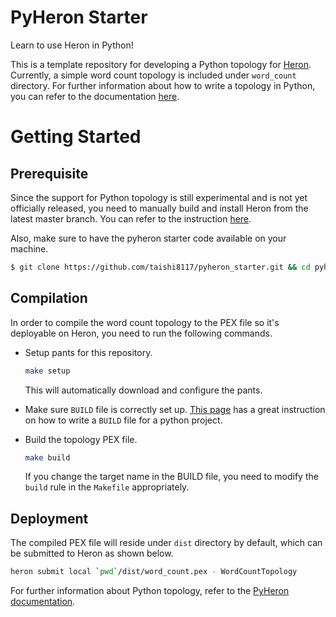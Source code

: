 # PyHeron Starter

Learn to use Heron in Python!

This is a template repository for developing a Python topology for [Heron](https://github.com/twitter/heron).
Currently, a simple word count topology is included under `word_count` directory. For further information about how to write a topology in Python, you can refer to the documentation [here](http://twitter.github.io/heron/docs/developers/python/topologies/).

<a name="getting-started"></a>

# Getting Started

## Prerequisite

Since the support for Python topology is still experimental and is not yet officially released, you need to manually build and install Heron from the latest master branch. You can refer to the instruction [here](http://twitter.github.io/heron/docs/developers/compiling/compiling/).

Also, make sure to have the pyheron starter code available on your machine. 

```bash
$ git clone https://github.com/taishi8117/pyheron_starter.git && cd pyheron_starter
```

## Compilation
In order to compile the word count topology to the PEX file so 
it's deployable on Heron, you need to run the following commands.  

* Setup pants for this repository.

  ```bash
  make setup
  ```

  This will automatically download and configure the pants.

* Make sure `BUILD` file is correctly set up. 
[This page](https://pantsbuild.github.io/python-readme.html) has a great instruction on 
how to write a `BUILD` file for a python project.

* Build the topology PEX file.

  ```bash
  make build
  ```

  If you change the target name in the BUILD file, you need to modify the `build` rule in
  the `Makefile` appropriately.

## Deployment
The compiled PEX file will reside under `dist` directory by default, which can be
submitted to Heron as shown below. 

  ```bash
  heron submit local `pwd`/dist/word_count.pex - WordCountTopology
  ```

For further information about Python topology, refer to the [PyHeron documentation](http://twitter.github.io/heron/docs/developers/python/topologies/).

